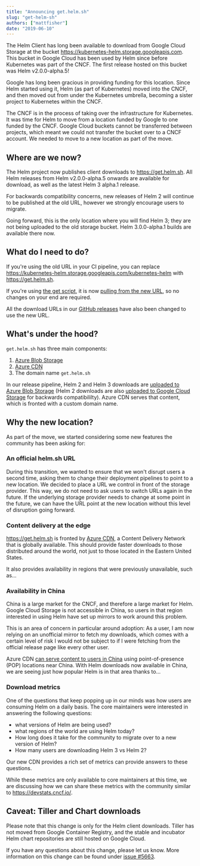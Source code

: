 ```yaml
---
title: "Announcing get.helm.sh"
slug: "get-helm-sh"
authors: ["mattfisher"]
date: "2019-06-10"
---
```


The Helm Client has long been available to download from Google Cloud Storage at the bucket <https://kubernetes-helm.storage.googleapis.com>. This bucket in Google Cloud has been used by Helm since before Kubernetes was part of the CNCF. The first release hosted on this bucket was Helm v2.0.0-alpha.5!

Google has long been gracious in providing funding for this location. Since Helm started using it, Helm (as part of Kubernetes) moved into the CNCF, and then moved out from under the Kubernetes umbrella, becoming a sister project to Kubernetes within the CNCF.<!-- truncate -->

The CNCF is in the process of taking over the infrastructure for Kubernetes. It was time for Helm to move from a location funded by Google to one funded by the CNCF. Google Cloud buckets cannot be transferred between projects, which meant we could not transfer the bucket over to a CNCF account. We needed to move to a new location as part of the move.

## Where are we now?

The Helm project now publishes client downloads to <https://get.helm.sh>. All Helm releases from Helm v2.0.0-alpha.5 onwards are available for download, as well as the latest Helm 3 alpha.1 release.

For backwards compatibility concerns, new releases of Helm 2 will continue to be published at the old URL, however we strongly encourage users to migrate.

Going forward, this is the only location where you will find Helm 3; they are not being uploaded to the old storage bucket. Helm 3.0.0-alpha.1 builds are available there now.

## What do I need to do?

If you're using the old URL in your CI pipeline, you can replace <https://kubernetes-helm.storage.googleapis.com/kubernetes-helm> with <https://get.helm.sh>.

If you're using [the get script](https://helm.sh/docs/using_helm/#from-script), it is now [pulling from the new URL](https://github.com/helm/helm/blob/2ca025d48222d6fa188653e2ca5eda6ed799145c/scripts/get#L114), so no changes on your end are required.

All the download URLs in our [GitHub releases](https://github.com/helm/helm/releases) have also been changed to use the new URL.

## What's under the hood?

`get.helm.sh` has three main components:

1. [Azure Blob Storage](https://azure.microsoft.com/en-ca/services/storage/blobs/)
1. [Azure CDN](https://azure.microsoft.com/en-ca/services/cdn/)
1. The domain name `get.helm.sh`

In our release pipeline, Helm 2 and Helm 3 downloads are [uploaded to Azure Blob Storage](https://github.com/helm/helm/commit/022c8869bee37d02cf01507c11c6cfc6d58a1eca) (Helm 2 downloads are also [uploaded to Google Cloud Storage](https://github.com/helm/helm/commit/95775d0c60804b3d3674510e1f57a30ca8074ddd) for backwards compatibililty). Azure CDN serves that content, which is fronted with a custom domain name.

## Why the new location?

As part of the move, we started considering some new features the community has been asking for:

### An official helm.sh URL

During this transition, we wanted to ensure that we won't disrupt users a second time, asking them to change their deployment pipelines to point to a new location. We decided to place a URL we control in front of the storage provider. This way, we do not need to ask users to switch URLs again in the future. If the underlying storage provider needs to change at some point in the future, we can have the URL point at the new location without this level of disruption going forward.

### Content delivery at the edge

<https://get.helm.sh> is fronted by [Azure CDN](https://azure.microsoft.com/en-ca/services/cdn/), a Content Delivery Network that is globally available. This should provide faster downloads to those distributed around the world, not just to those located in the Eastern United States.

It also provides availability in regions that were previously unavailable, such as...

### Availability in China

China is a large market for the CNCF, and therefore a large market for Helm. Google Cloud Storage is not accessible in China, so users in that region interested in using Helm have set up mirrors to work around this problem.

This is an area of concern in particular around adoption: As a user, I am now relying on an unofficial mirror to fetch my downloads, which comes with a certain level of risk I would not be subject to if I were fetching from the official release page like every other user.

Azure CDN [can serve content to users in China](https://docs.microsoft.com/en-us/azure/cdn/cdn-china-delivery) using point-of-presence (POP) locations near China. With Helm downloads now available in China, we are seeing just how popular Helm is in that area thanks to...

### Download metrics

One of the questions that keep popping up in our minds was how users are consuming Helm on a daily basis. The core maintainers were interested in answering the following questions:

- what versions of Helm are being used?
- what regions of the world are using Helm today?
- How long does it take for the community to migrate over to a new version of Helm?
- How many users are downloading Helm 3 vs Helm 2?

Our new CDN provides a rich set of metrics can provide answers to these questions.

While these metrics are only available to core maintainers at this time, we are discussing how we can share these metrics with the community similar to <https://devstats.cncf.io/>.

## Caveat: Tiller and Chart downloads

Please note that this change is only for the Helm client downloads. Tiller has not moved from Google Container Registry, and the stable and incubator Helm chart repositories are still hosted on Google Cloud.


If you have any questions about this change, please let us know. More information on this change can be found under [issue #5663](https://github.com/helm/helm/issues/5663).
